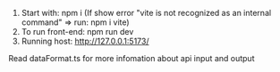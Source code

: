1. Start with:
    npm i
            (If show error "vite is not recognized as an internal command" => run: npm i vite)
2. To run front-end:
    npm run dev 
3. Running host: 
    http://127.0.0.1:5173/


Read dataFormat.ts for more infomation about api input and output